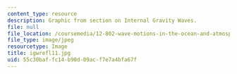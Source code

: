 ```yaml
---
content_type: resource
description: Graphic from section on Internal Gravity Waves.
file: null
file_location: /coursemedia/12-802-wave-motions-in-the-ocean-and-atmosphere-spring-2004/55c30baffc14b90d09acf7e7a4bfa67f_igwrefl11.jpg
file_type: image/jpeg
resourcetype: Image
title: igwrefl11.jpg
uid: 55c30baf-fc14-b90d-09ac-f7e7a4bfa67f
---
```

